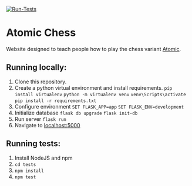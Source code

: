 [![Run-Tests](https://github.com/APM246/Atomic-Chess/actions/workflows/run-tests.yml/badge.svg)](https://github.com/APM246/Atomic-Chess/actions/workflows/run-tests.yml)
# Atomic Chess
Website designed to teach people how to play the chess variant [Atomic](https://en.wikipedia.org/wiki/Atomic_chess).

## Running locally:
1. Clone this repository.
2. Create a python virtual environment and install requirements.
`pip install virtualenv`
`python -m virtualenv venv`
`venv\Scripts\activate`
`pip install -r requirements.txt`
3. Configure environment
`SET FLASK_APP=app`
`SET FLASK_ENV=development`
4. Initialize database
`flask db upgrade`
`flask init-db`
5. Run server
`flask run`
6. Navigate to [localhost:5000](http://localhost:5000)

## Running tests:
1. Install NodeJS and npm
2. `cd tests`
3. `npm install`
4. `npm test`

